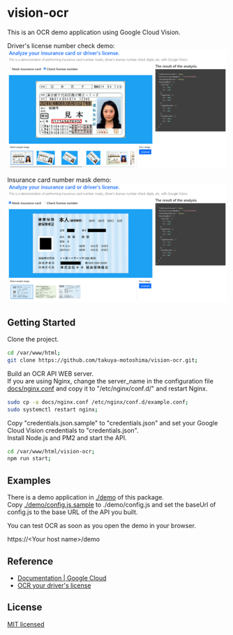 # vision-ocr

This is an OCR demo application using Google Cloud Vision.  

Driver's license number check demo:  
<img src="https://raw.githubusercontent.com/takuya-motoshima/vision-ocr/main/docs/drivers-license.png" width="800">

Insurance card number mask demo:  
<img src="https://raw.githubusercontent.com/takuya-motoshima/vision-ocr/main/docs/health-insurance-card.png" width="800">

## Getting Started
Clone the project.
```sh
cd /var/www/html;
git clone https://github.com/takuya-motoshima/vision-ocr.git;
```

Build an OCR API WEB server.  
If you are using Nginx, change the server_name in the configuration file [docs/nginx.conf](docs/nginx.conf) and copy it to "/etc/nginx/conf.d/" and restart Nginx.  
```sh
sudo cp -a docs/nginx.conf /etc/nginx/conf.d/example.conf;
sudo systemctl restart nginx;
```

Copy "credentials.json.sample" to "credentials.json" and set your Google Cloud Vision credentials to "credentials.json".  
Install Node.js and PM2 and start the API.  
```sh
cd /var/www/html/vision-ocr;
npm run start;
```

## Examples
There is a demo application in [./demo](./demo) of this package.  
Copy [./demo/config.js.sample](./demo/config.js.sample) to ./demo/config.js and set the baseUrl of config.js to the base URL of the API you built.  

You can test OCR as soon as you open the demo in your browser.  

https://<Your host name\>/demo

## Reference
- [Documentation | Google Cloud](https://cloud.google.com/docs?hl=ja)
- [OCR your driver's license](https://qiita.com/shoku-pan/items/39747eddcf2bc19b48d7)

## License
[MIT licensed](./LICENSE.txt)